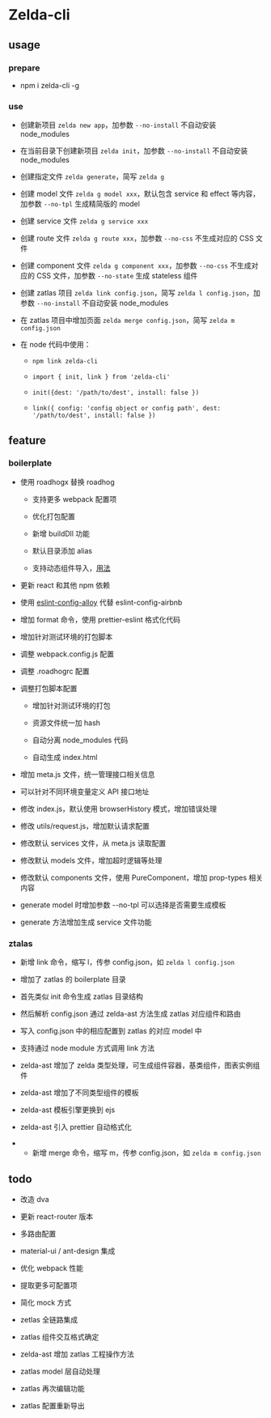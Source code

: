 # Zelda-cli

## usage

### prepare

* npm i zelda-cli -g

### use

* 创建新项目 `zelda new app`，加参数 `--no-install` 不自动安装 node_modules

* 在当前目录下创建新项目 `zelda init`，加参数 `--no-install` 不自动安装 node_modules

* 创建指定文件 `zelda generate`，简写 `zelda g`

* 创建 model 文件 `zelda g model xxx`，默认包含 service 和 effect 等内容，加参数 `--no-tpl` 生成精简版的 model

* 创建 service 文件 `zelda g service xxx`

* 创建 route 文件 `zelda g route xxx`，加参数 `--no-css` 不生成对应的 CSS 文件

* 创建 component 文件 `zelda g component xxx`，加参数 `--no-css` 不生成对应的 CSS 文件，加参数 `--no-state` 生成 stateless 组件

* 创建 zatlas 项目 `zelda link config.json`，简写 `zelda l config.json`，加参数 `--no-install` 不自动安装 node_modules

* 在 zatlas 项目中增加页面 `zelda merge config.json`，简写 `zelda m config.json`

* 在 node 代码中使用：

  * `npm link zelda-cli`

  * `import { init, link } from 'zelda-cli'`

  * `init({dest: '/path/to/dest', install: false })`

  * `link({ config: 'config object or config path', dest: '/path/to/dest', install: false })`

## feature

### boilerplate

* 使用 roadhogx 替换 roadhog

  * 支持更多 webpack 配置项

  * 优化打包配置

  * 新增 buildDll 功能

  * 默认目录添加 alias

  * 支持动态组件导入，[用法](https://facebook.github.io/react/blog/2017/05/18/whats-new-in-create-react-app.html#code-splitting-with-dynamic-import)

* 更新 react 和其他 npm 依赖

* 使用 [eslint-config-alloy](https://github.com/AlloyTeam/eslint-config-alloy) 代替 eslint-config-airbnb

* 增加 format 命令，使用 prettier-eslint 格式化代码

* 增加针对测试环境的打包脚本

* 调整 webpack.config.js 配置

* 调整 .roadhogrc 配置

* 调整打包脚本配置

  * 增加针对测试环境的打包

  * 资源文件统一加 hash

  * 自动分离 node_modules 代码

  * 自动生成 index.html

* 增加 meta.js 文件，统一管理接口相关信息

* 可以针对不同环境变量定义 API 接口地址

* 修改 index.js，默认使用 browserHistory 模式，增加错误处理

* 修改 utils/request.js，增加默认请求配置

* 修改默认 services 文件，从 meta.js 读取配置

* 修改默认 models 文件，增加超时逻辑等处理

* 修改默认 components 文件，使用 PureComponent，增加 prop-types 相关内容

* generate model 时增加参数 --no-tpl 可以选择是否需要生成模板

* generate 方法增加生成 service 文件功能

### ztalas

* 新增 link 命令，缩写 l，传参 config.json，如 `zelda l config.json`

* 增加了 zatlas 的 boilerplate 目录

* 首先类似 init 命令生成 zatlas 目录结构

* 然后解析 config.json 通过 zelda-ast 方法生成 zatlas 对应组件和路由

* 写入 config.json 中的相应配置到 zatlas 的对应 model 中

* 支持通过 node module 方式调用 link 方法

* zelda-ast 增加了 zelda 类型处理，可生成组件容器，基类组件，图表实例组件

* zelda-ast 增加了不同类型组件的模板

* zelda-ast 模板引擎更换到 ejs

* zelda-ast 引入 prettier 自动格式化

* * 新增 merge 命令，缩写 m，传参 config.json，如 `zelda m config.json`

## todo

* 改造 dva

* 更新 react-router 版本

* 多路由配置

* material-ui / ant-design 集成

* 优化 webpack 性能

* 提取更多可配置项

* 简化 mock 方式

* zetlas 全链路集成

* zatlas 组件交互格式确定

* zelda-ast 增加 zatlas 工程操作方法

* zatlas model 层自动处理

* zatlas 再次编辑功能

* zatlas 配置重新导出
